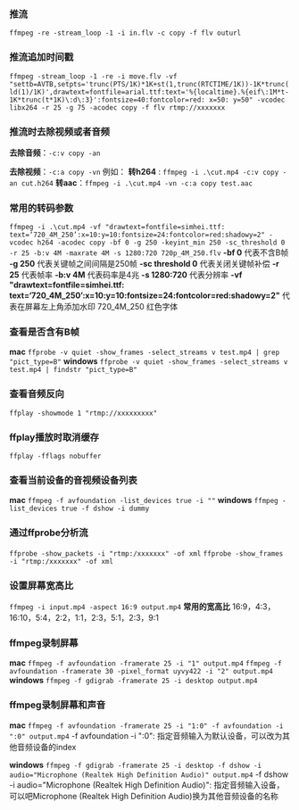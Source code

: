 ### 推流
`ffmpeg -re -stream_loop -1 -i in.flv -c copy -f flv outurl`
### 推流追加时间戳
`ffmpeg -stream_loop -1 -re -i move.flv -vf "settb=AVTB,setpts='trunc(PTS/1K)*1K+st(1,trunc(RTCTIME/1K))-1K*trunc(ld(1)/1K)',drawtext=fontfile=arial.ttf:text='%{localtime}.%{eif\:1M*t-1K*trunc(t*1K)\:d\:3}':fontsize=40:fontcolor=red: x=50: y=50" -vcodec libx264 -r 25 -g 75 -acodec copy -f flv rtmp://xxxxxxx`

### 推流时去除视频或者音频
**去除音频**：`-c:v copy -an`

**去除视频**：`-c:a copy -vn`
例如：
**转h264** : `ffmpeg -i .\cut.mp4 -c:v copy -an cut.h264`
**转aac**：`ffmpeg -i .\cut.mp4 -vn -c:a copy test.aac`

### 常用的转码参数
`ffmpeg -i .\cut.mp4 -vf "drawtext=fontfile=simhei.ttf: text=‘720_4M_250’:x=10:y=10:fontsize=24:fontcolor=red:shadowy=2" -vcodec h264 -acodec copy -bf 0 -g 250 -keyint_min 250 -sc_threshold 0 -r 25 -b:v 4M -maxrate 4M -s 1280:720 720p_4M_250.flv`
**-bf 0** 代表不含B帧
**-g 250** 代表关键帧之间间隔是250帧
**-sc threshold 0** 代表关闭关键帧补偿
**-r 25** 代表帧率
**-b:v 4M** 代表码率是4兆
**-s 1280:720** 代表分辨率
**-vf "drawtext=fontfile=simhei.ttf: text=‘720_4M_250’:x=10:y=10:fontsize=24:fontcolor=red:shadowy=2"**  代表在屏幕左上角添加水印 720_4M_250 红色字体

### 查看是否含有B帧
**mac**
`ffprobe -v quiet -show_frames -select_streams v test.mp4 | grep "pict_type=B"`
**windows**
`ffprobe -v quiet -show_frames -select_streams v test.mp4 | findstr "pict_type=B"`

### 查看音频反向
`ffplay -showmode 1 "rtmp://xxxxxxxxx"`
### ffplay播放时取消缓存
`ffplay -fflags nobuffer`

### 查看当前设备的音视频设备列表
**mac**
`ffmpeg -f avfoundation -list_devices true -i ""`
**windows**
`ffmpeg -list_devices true -f dshow -i dummy`

### 通过ffprobe分析流
`ffprobe -show_packets -i "rtmp:/xxxxxxx" -of xml`
`ffprobe -show_frames -i "rtmp:/xxxxxxx" -of xml`

### 设置屏幕宽高比
`ffmpeg -i input.mp4 -aspect 16:9 output.mp4`
**常用的宽高比** 16:9，4:3，16:10，5:4，2:2，1:1，2:3，5:1，2:3，9:1
### ffmpeg录制屏幕
**mac**
`ffmpeg -f avfoundation -framerate 25 -i "1" output.mp4`
`ffmpeg -f avfoundation -framerate 30 -pixel_format uyvy422 -i "2" output.mp4`
**windows**
`ffmpeg -f gdigrab -framerate 25 -i desktop output.mp4`

### ffmpeg录制屏幕和声音
**mac**
`ffmpeg -f avfoundation -framerate 25 -i "1:0" -f avfoundation -i ":0" output.mp4`
-f avfoundation -i ":0": 指定音频输入为默认设备，可以改为其他音频设备的index

**windows**
`ffmpeg -f gdigrab -framerate 25 -i desktop -f dshow -i audio="Microphone (Realtek High Definition Audio)" output.mp4`
-f dshow -i audio="Microphone (Realtek High Definition Audio)": 指定音频输入设备，可以吧Microphone (Realtek High Definition Audio)换为其他音频设备的名称
<!--stackedit_data:
eyJoaXN0b3J5IjpbLTIwMTAwMTg2MjgsMTg4MjUwNzk0Niw3Mz
A5OTgxMTZdfQ==
-->